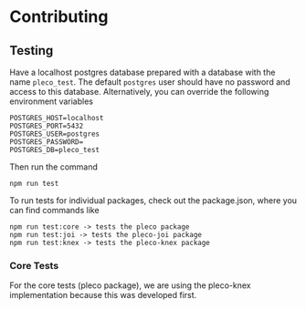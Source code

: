 # Contributing

## Testing
Have a localhost postgres database prepared with a database with the name `pleco_test`. The default `postgres` user should have
no password and access to this database. Alternatively, you can override the following environment variables

```
POSTGRES_HOST=localhost
POSTGRES_PORT=5432
POSTGRES_USER=postgres
POSTGRES_PASSWORD=
POSTGRES_DB=pleco_test
```

Then run the command
```
npm run test
```

To run tests for individual packages, check out the package.json, where you can find commands like
```
npm run test:core -> tests the pleco package
npm run test:joi -> tests the pleco-joi package
npm run test:knex -> tests the pleco-knex package
```

### Core Tests
For the core tests (pleco package), we are using the pleco-knex
implementation because this was developed first.

